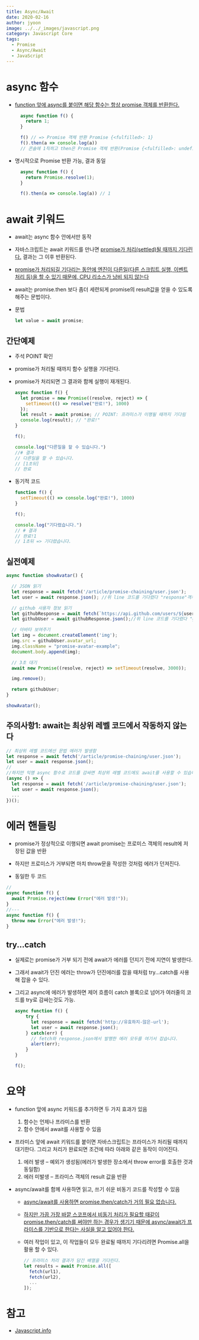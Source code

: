 ```yaml
---
title: Async/Await
date: 2020-02-16
author: jyoon
image: ../../_images/javascript.png
category: Javascript Core
tags:
  - Promise
  - Async/Await
  - JavaScript
---
```


# async 함수

* <u>function 앞에 async를 붙이면 해당 함수는 항상 promise 객체를 반환한다.</u>

  ```js
    async function f() {
      return 1;
    }

    f() // => Promise 객체 반환 Promise {<fulfilled>: 1}
    f().then(a => console.log(a))
    // 콘솔에 1칙히고 then은 Promise 객체 반환(Promise {<fulfilled>: undefined})

  ```

* 명시적으로 Promise 반환 가능, 결과 동일

  ```js
    async function f() {
      return Promise.resolve(1);
    }

    f().then(a => console.log(a)) // 1
  ```

# await 키워드

* await는 async 함수 안에서만 동작
* 자바스크립트는 await 키워드를 만나면 <u>promise가 처리(settled)될 때까지 기다린다.</u> 결과는 그 이후 반환된다.
* <u>promise가 처리되길 기다리는 동안에 엔진이 다른일(다른 스크립트 실행, 이벤트처리 등)을 할 수 있기 때문에, CPU 리소스가 낭비 되지 않는다</u>
* await는 promise.then 보다 좀더 세련되게 promise의 result값을 얻을 수 있도록 해주는 문법이다.

* 문법

  ```js
  let value = await promise;
  ```

## 간단예제

* 주석 POINT 확인
* promise가 처리될 때까지 함수 실행을 기다린다.
* promise가 처리되면 그 결과와 함께 실행이 재개된다.

  ```js
  async function f() {
    let promise = new Promise((resolve, reject) => {
      setTimeout(() => resolve("완료!"), 1000)
    });
    let result = await promise; // POINT: 프라미스가 이행될 때까지 기다림
    console.log(result); // "완료!"
  }

  f();

  console.log("다른일을 할 수 있습니다.")
  //# 결과
  // 다른일을 할 수 있습니다.
  // [1초뒤] 
  // 완료
  ```

* 동기적 코드

  ```js
  function f() {
    setTimeout(() => console.log("완료!"), 1000)
  } 

  f();

  console.log("기다렸습니다.")
  // # 결과
  // 완료!1
  // 1초뒤 => 기다렸습니다.
  ```

## 실전예제

```js
async function showAvatar() {

  // JSON 읽기
  let response = await fetch('/article/promise-chaining/user.json');
  let user = await response.json(); //위 line 코드를 기다렸다 "response"객체 사용

  // github 사용자 정보 읽기
  let githubResponse = await fetch(`https://api.github.com/users/${user.name}`);//위 line 코드를 기다렸다 "user" 객체사용
  let githubUser = await githubResponse.json();//위 line 코드를 기다렸다 "githubResponse" 객체사용

  // 아바타 보여주기
  let img = document.createElement('img');
  img.src = githubUser.avatar_url;
  img.className = "promise-avatar-example";
  document.body.append(img);

  // 3초 대기
  await new Promise((resolve, reject) => setTimeout(resolve, 3000));

  img.remove();

  return githubUser;
}

showAvatar();
```

## 주의사항1: await는 최상위 레벨 코드에서 작동하지 않는다

```js
// 최상위 레벨 코드에선 문법 에러가 발생함
let response = await fetch('/article/promise-chaining/user.json');
let user = await response.json();
//
//하지만 익명 async 함수로 코드를 감싸면 최상위 레벨 코드에도 await를 사용할 수 있습니다.
(async () => {
  let response = await fetch('/article/promise-chaining/user.json');
  let user = await response.json();
  ...
})();
```

# 에러 핸들링

* promise가 정상적으로 이행되면 await promise는 프로미스 객체의 result에 저장된 값을 반환
* 하지만 프로미스가 거부되면 마치 throw문을 작성한 것처럼 에러가 던져진다.

* 동일한 두 코드

```js
// 
async function f() {
  await Promise.reject(new Error("에러 발생!"));
}
//---
async function f() {
  throw new Error("에러 발생!");
}
```

## try...catch

* 실제로는 promise가 거부 되기 전에 await가 에러를 던지기 전에 지연이 발생한다.
* 그래서 await가 던진 에러는 throw가 던진에러를 잡을 때처럼 try...catch를 사용해 잡을 수 있다.
* 그리고 async에 에러가 발생하면 제어 흐름이 catch 블록으로 넘어가 여러줄의 코드를 try로 감싸는것도 가능.

  ```js
  async function f() {
      try {
        let response = await fetch('http://유효하지-않은-url');
        let user = await response.json();
      } catch(err) {
        // fetch와 response.json에서 발행한 에러 모두를 여기서 잡습니다.
        alert(err);
      }
  }

  f();
  ```

# 요약

* function 앞에 async 키워드를 추가하면 두 가지 효과가 있음
  1. 함수는 언제나 프라미스를 반환
  2. 함수 안에서 await를 사용할 수 있음

* 프라미스 앞에 await 키워드를 붙이면 자바스크립트는 프라미스가 처리될 때까지 대기한다. 그리고 처리가 완료되면 조건에 따라 아래와 같은 동작이 이어진다.
  1. 에러 발생 – 예외가 생성됨(에러가 발생한 장소에서 throw error를 호출한 것과 동일함)
  2. 에러 미발생 – 프라미스 객체의 result 값을 반환

* async/await를 함께 사용하면 읽고, 쓰기 쉬운 비동기 코드를 작성할 수 있음
  * <u>async/await를 사용하면 promise.then/catch가 거의 필요 없습니다.</u>
  * <u>하지만 가끔 가장 바깥 스코프에서 비동기 처리가 필요할 때같이 promise.then/catch를 써야만 하는 경우가 생기기 때문에 async/await가 프라미스를 기반으로 한다는 사실을 알고 있어야 한다.</u>
  * 여러 작업이 있고, 이 작업들이 모두 완료될 때까지 기다리려면 Promise.all을 활용 할 수 있다.

    ```js
    // 프라미스 처리 결과가 담긴 배열을 기다린다.
    let results = await Promise.all([
      fetch(url1),
      fetch(url2),
      ...
    ]);
    ```

# 참고

* [Javascript.info](https://ko.javascript.info/async-await)
